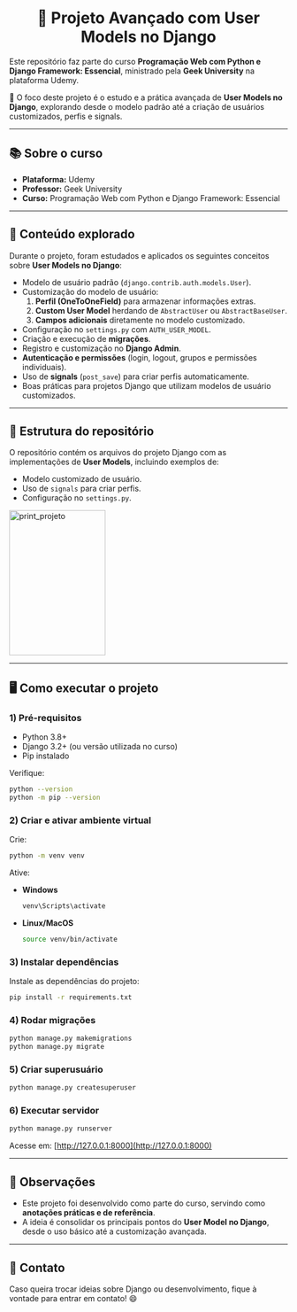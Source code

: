 <h1 align="center"> 👤 Projeto Avançado com User Models no Django </h1>

Este repositório faz parte do curso **Programação Web com Python e Django Framework: Essencial**, ministrado pela **Geek University** na plataforma Udemy.  

📌 O foco deste projeto é o estudo e a prática avançada de **User Models no Django**, explorando desde o modelo padrão até a criação de usuários customizados, perfis e signals.  

---

## 📚 Sobre o curso
- **Plataforma:** Udemy  
- **Professor:** Geek University  
- **Curso:** Programação Web com Python e Django Framework: Essencial  

---

## 📝 Conteúdo explorado

Durante o projeto, foram estudados e aplicados os seguintes conceitos sobre **User Models no Django**:

- Modelo de usuário padrão (`django.contrib.auth.models.User`).
- Customização do modelo de usuário:
  1. **Perfil (OneToOneField)** para armazenar informações extras.  
  2. **Custom User Model** herdando de `AbstractUser` ou `AbstractBaseUser`.  
  3. **Campos adicionais** diretamente no modelo customizado.  
- Configuração no `settings.py` com `AUTH_USER_MODEL`.  
- Criação e execução de **migrações**.  
- Registro e customização no **Django Admin**.  
- **Autenticação e permissões** (login, logout, grupos e permissões individuais).  
- Uso de **signals** (`post_save`) para criar perfis automaticamente.  
- Boas práticas para projetos Django que utilizam modelos de usuário customizados.  

---

## 📂 Estrutura do repositório

O repositório contém os arquivos do projeto Django com as implementações de **User Models**, incluindo exemplos de:

- Modelo customizado de usuário.  
- Uso de `signals` para criar perfis.  
- Configuração no `settings.py`.  

<p align="left">
  <img width="174" height="262" alt="print_projeto" src="https://github.com/user-attachments/assets/62729ed8-9cc6-4b24-9669-089a83f6303d" alt="imgprojeto" />
</p>

---

## 🖥 Como executar o projeto

### 1) Pré-requisitos
- Python 3.8+  
- Django 3.2+ (ou versão utilizada no curso)  
- Pip instalado  

Verifique:
```bash
python --version
python -m pip --version
```

### 2) Criar e ativar ambiente virtual
Crie:
```bash
python -m venv venv
```

Ative:  
- **Windows**
  ```bash
  venv\Scripts\activate
  ```
- **Linux/MacOS**
  ```bash
  source venv/bin/activate
  ```

### 3) Instalar dependências
Instale as dependências do projeto:
```bash
pip install -r requirements.txt
```

### 4) Rodar migrações
```bash
python manage.py makemigrations
python manage.py migrate
```

### 5) Criar superusuário
```bash
python manage.py createsuperuser
```

### 6) Executar servidor
```bash
python manage.py runserver
```

Acesse em: [http://127.0.0.1:8000](http://127.0.0.1:8000)

---

## 📝 Observações
- Este projeto foi desenvolvido como parte do curso, servindo como **anotações práticas e de referência**.  
- A ideia é consolidar os principais pontos do **User Model no Django**, desde o uso básico até a customização avançada.  

---

## 📩 Contato
Caso queira trocar ideias sobre Django ou desenvolvimento, fique à vontade para entrar em contato! 😄
